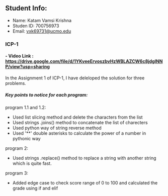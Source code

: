 ## Student Info:
- Name: Katam Vamsi Krishna
- Studen ID: 700756973
- Email: vxk69731@ucmo.edu

### ICP-1
 #### - Video Link : https://drive.google.com/file/d/1YKveeErvoszbvHzWBLAZCW6c8jdglNNP/view?usp=sharing

 In the Assignment 1 of ICP-1, I have deleloped the solution for three problems.
 
 ##### Key points to notice for each program:
 
 program 1.1 and 1.2: 
   - Used list slicing method and delete the characters from the list
   - Used strings .joins() method to concatenate the list of charecters 
   - Used python way of string reverse method
   - Used '**' double asterisks to calculate the power of a number in pythonic way

 program 2:
   - Used strings .replace() method to replace a string with another string which is quite fast.

 program 3:
   - Added edge case to check score range of 0 to 100 and calculated the grade using if and elif


